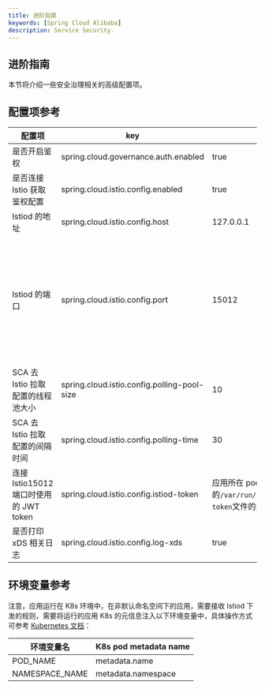 ```yaml
---
title: 进阶指南
keywords: [Spring Cloud Alibaba]
description: Service Security.
---
```


## 进阶指南

本节将介绍一些安全治理相关的高级配置项。

## 配置项参考

| 配置项                                 | key                                         | 默认值                                                         | 说明                                                    |
| -------------------------------------- | ------------------------------------------- | -------------------------------------------------------------- | ------------------------------------------------------- |
| 是否开启鉴权                           | spring.cloud.governance.auth.enabled        | true                                                           |
| 是否连接 Istio 获取鉴权配置            | spring.cloud.istio.config.enabled           | true                                                           |
| Istiod 的地址                          | spring.cloud.istio.config.host              | 127.0.0.1                                                      |
| Istiod 的端口                          | spring.cloud.istio.config.port              | 15012                                                          | 注：连接 15010 端口无需 TLS，连接 15012 端口需 TLS 认证 |
| SCA 去 Istio 拉取配置的线程池大小      | spring.cloud.istio.config.polling-pool-size | 10                                                             |
| SCA 去 Istio 拉取配置的间隔时间        | spring.cloud.istio.config.polling-time      | 30                                                             | 单位为秒                                                |
| 连接 Istio15012 端口时使用的 JWT token | spring.cloud.istio.config.istiod-token      | 应用所在 pod 的`/var/run/secrets/tokens/istio-token`文件的内容 |
| 是否打印 xDS 相关日志                  | spring.cloud.istio.config.log-xds           | true                                                           |

## 环境变量参考

注意，应用运行在 K8s 环境中，在非默认命名空间下的应用，需要接收 Istiod 下发的规则，需要将运行的应用 K8s 的元信息注入以下环境变量中，具体操作方式可参考 [Kubernetes 文档](https://kubernetes.io/zh-cn/docs/tasks/inject-data-application/environment-variable-expose-pod-information)：

| 环境变量名     | K8s pod metadata name |
| -------------- | --------------------- |
| POD_NAME       | metadata.name         |
| NAMESPACE_NAME | metadata.namespace    |
